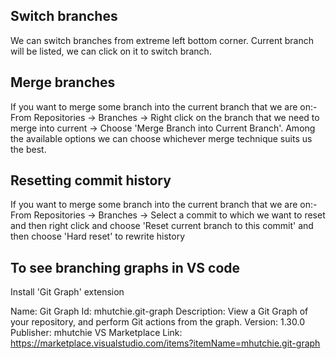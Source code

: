 ## Switch branches

We can switch branches from extreme left bottom corner. Current branch will be listed, we can click on it to switch branch.

## Merge branches

If you want to merge some branch into the current branch that we are on:-
From Repositories -> Branches -> Right click on the branch that we need to merge into current ->
Choose 'Merge Branch into Current Branch'.
Among the available options we can choose whichever merge technique suits us the best.

## Resetting commit history

If you want to merge some branch into the current branch that we are on:-
From Repositories -> Branches -> Select a commit to which we want to reset and then right click and choose
'Reset current branch to this commit' and then choose 'Hard reset' to rewrite history

## To see branching graphs in VS code

Install 'Git Graph' extension

Name: Git Graph
Id: mhutchie.git-graph
Description: View a Git Graph of your repository, and perform Git actions from the graph.
Version: 1.30.0
Publisher: mhutchie
VS Marketplace Link: https://marketplace.visualstudio.com/items?itemName=mhutchie.git-graph
